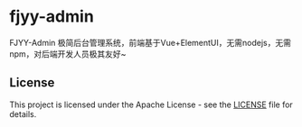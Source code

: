 # fjyy-admin
FJYY-Admin 极简后台管理系统，前端基于Vue+ElementUI，无需nodejs，无需npm，对后端开发人员极其友好~

## License

This project is licensed under the Apache License - see the [LICENSE](./LICENSE) file for details.

